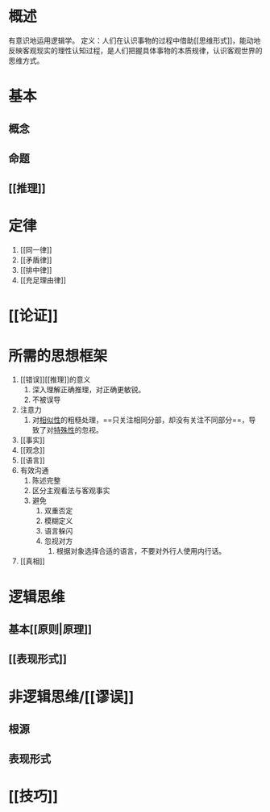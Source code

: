 # 概述
有意识地运用逻辑学。
定义：人们在认识事物的过程中借助[[思维形式]]，能动地反映客观现实的理性认知过程，是人们把握具体事物的本质规律，认识客观世界的思维方式。
# 基本
## 概念
## 命题
## [[推理]]

# 定律
1. [[同一律]] 
2. [[矛盾律]] 
3. [[排中律]] 
4. [[充足理由律]] 
# [[论证]] 

# 所需的思想框架
1. [[错误]][[推理]]的意义
	1. 深入理解正确推理，对正确更敏锐。
	2. 不被误导
2. 注意力
	1. 对<u>相似性</u>的粗糙处理，==只关注相同分部，却没有关注不同部分==，导致了对<u>特殊性</u>的忽视。
3. [[事实]] 
4. [[观念]] 
5. [[语言]] 
6. 有效沟通
	1. 陈述完整
	2. 区分主观看法与客观事实
	3. 避免
		1. 双重否定
		2. 模糊定义
		3. 语言躲闪
		4. 忽视对方
			1. 根据对象选择合适的语言，不要对外行人使用内行话。
7. [[真相]] 
# 逻辑思维
## 基本[[原则|原理]] 

## [[表现形式]] 
# 非逻辑思维/[[谬误]] 
## 根源
## 表现形式
# [[技巧]] 
